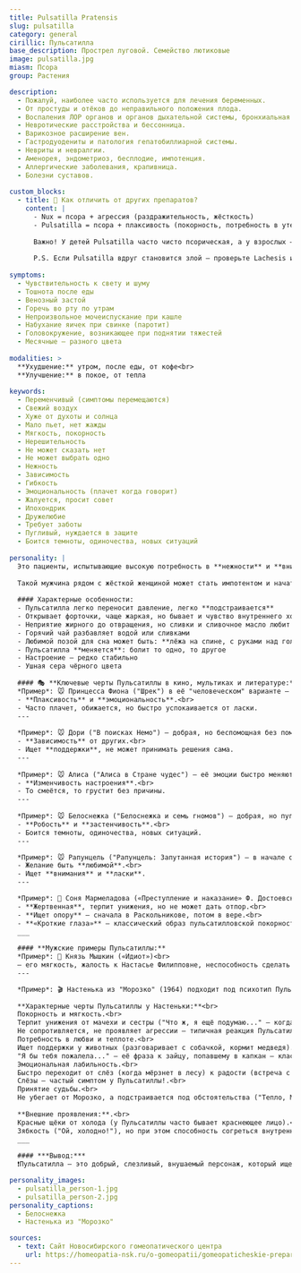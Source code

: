 ```yaml
---
title: Pulsatilla Pratensis
slug: pulsatilla
category: general
cirillic: Пульсатилла
base_description: Прострел луговой. Семейство лютиковые 
image: pulsatilla.jpg
miasm: Псора
group: Растения

description: 
  - Пожалуй, наиболее часто используется для лечения беременных. 
  - От простуды и отёков до неправильного положения плода.
  - Воспаления ЛОР органов и органов дыхательной системы, бронхиальная астма.
  - Невротические расстройства и бессонница.
  - Варикозное расширение вен.
  - Гастродуодениты и патология гепатобиллиарной системы.
  - Невриты и невралгии.
  - Аменорея, эндометриоз, бесплодие, импотенция.
  - Аллергические заболевания, крапивница.
  - Болезни суставов.
  
custom_blocks:
  - title: 💎 Как отличить от других препаратов?
    content: |
      - Nux = псора + агрессия (раздражительность, жёсткость)
      - Pulsatilla = псора + плаксивость (покорность, потребность в утешении)
      
      Важно! У детей Pulsatilla часто чисто псорическая, а у взрослых — с сикотическими наслоениями (особенно при гинекологических проблемах).
      
      P.S. Если Pulsatilla вдруг становится злой — проверьте Lachesis или Sepia!
  
symptoms:
  - Чувствительность к свету и шуму
  - Тошнота после еды
  - Венозный застой
  - Горечь во рту по утрам
  - Непроизвольное мочеиспускание при кашле
  - Набухание яичек при свинке (паротит)
  - Головокружение, возникающее при поднятии тяжестей
  - Месячные – разного цвета
  
modalities: >
  **Ухудшение:** утром, после еды, от кофе<br>
  **Улучшение:** в покое, от тепла
  
keywords: 
  - Переменчивый (симптомы перемещаются)
  - Свежий воздух
  - Хуже от духоты и солнца
  - Мало пьет, нет жажды
  - Мягкость, покорность
  - Нерешительность
  - Не может сказать нет
  - Не может выбрать одно
  - Нежность
  - Зависимость
  - Гибкость
  - Эмоциональность (плачет когда говорит)
  - Жалуется, просит совет
  - Ипохондрик
  - Дружелюбие
  - Требует заботы
  - Пугливый, нуждается в защите
  - Боится темноты, одиночества, новых ситуаций
  
personality: |
  Это пациенты, испытывающие высокую потребность в **нежности** и **внимании**. Именно они требуют их **обнять**, сказать им, что любишь, **пожалеть**.
  
  Такой мужчина рядом с жёсткой женщиной может стать импотентом и начать искать сочувствия у своих друзей. Так же и женщина. Она испытывает потребность в уверенном мужчине, но избыточная его жёсткость приведёт её к подруге.
  
  #### Характерные особенности:
  - Пульсатилла легко переносит давление, легко **подстраивается**
  - Открывает форточки, чаще жаркая, но бывает и чувство внутреннего холода
  - Неприятие жирного до отвращения, но сливки и сливочное масло любит
  - Горячий чай разбавляет водой или сливками
  - Любимой позой для сна может быть: **лёжа на спине, с руками над головой**
  - Пульсатилла **меняется**: болит то одно, то другое
  - Настроение – редко стабильно
  - Ушная сера чёрного цвета 
  
  #### 🎭 **Ключевые черты Пульсатиллы в кино, мультиках и литературе:**
  *Пример*: 🐭 Принцесса Фиона ("Шрек") в её "человеческом" варианте – добрая, но склонная к слезам и переменам настроения.<br>
  - **Плаксивость** и **эмоциональность**.<br>
  - Часто плачет, обижается, но быстро успокаивается от ласки.
  ---
  
  *Пример*: 🐭 Дори ("В поисках Немо") – добрая, но беспомощная без помощи друзей.<br>
  - **Зависимость** от других.<br>
  - Ищет **поддержки**, не может принимать решения сама.
  ---
  
  *Пример*: 🐭 Алиса ("Алиса в Стране чудес") – её эмоции быстро меняются в зависимости от обстоятельств.<br>
  - **Изменчивость настроения**.<br>
  - То смеётся, то грустит без причины.
  ---
  
  *Пример*: 🐭 Белоснежка ("Белоснежка и семь гномов") – добрая, но пугливая и нуждается в защите.<br>
  - **Робость** и **застенчивость**.<br>
  - Боится темноты, одиночества, новых ситуаций.
  ---

  *Пример*: 🐭 Рапунцель ("Рапунцель: Запутанная история") – в начале она наивная, добрая и очень привязана к "матушке".<br>
  - Желание быть **любимой**.<br>
  - Ищет **внимания** и **ласки**.
  ---

  *Пример*: 📖 Соня Мармеладова («Преступление и наказание» Ф. Достоевского)<br>
  - **Жертвенная**, терпит унижения, но не может дать отпор.<br>
  - **Ищет опору** – сначала в Раскольникове, потом в вере.<br>
  - **«Кроткие глаза»** – классический образ пульсатилловской покорности.
  ___
  
  #### **Мужские примеры Пульсатиллы:**
  *Пример*: 📖 Князь Мышкин («Идиот»)<br>
  – его мягкость, жалость к Настасье Филипповне, неспособность сделать выбор.
  ---

  *Пример*: 🎬 Настенька из "Морозко" (1964) подходит под психотип Пульсатиллы почти идеально. 
  
  **Характерные черты Пульсатиллы у Настеньки:**<br>
  Покорность и мягкость.<br>
  Терпит унижения от мачехи и сестры ("Что ж, я ещё подумаю..." — когда её выгоняют на мороз).<br>
  Не сопротивляется, не проявляет агрессии — типичная реакция Пульсатиллы на несправедливость.<br>
  Потребность в любви и теплоте.<br>
  Ищет поддержки у животных (разговаривает с собачкой, кормит медведя).<br>
  "Я бы тебя пожалела..." — её фраза к зайцу, попавшему в капкан — классическое проявление пульсатилловского сочувствия.<br>
  Эмоциональная лабильность.<br>
  Быстро переходит от слёз (когда мёрзнет в лесу) к радости (встреча с Морозко).<br>
  Слёзы — частый симптом у Пульсатиллы!.<br>
  Принятие судьбы.<br>
  Не убегает от Морозко, а подстраивается под обстоятельства ("Тепло, Морозушка!") — демонстрация гибкости, характерной для этого типа.
  
  **Внешние проявления:**.<br>
  Красные щёки от холода (у Пульсатиллы часто бывает краснеющее лицо).<br>
  Зябкость ("Ой, холодно!"), но при этом способность согреться внутренним теплом — парадокс, типичный для Pulsatilla!
  ___
  
  #### ***Вывод:***
  ❗️Пульсатилла – это добрый, слезливый, внушаемый персонаж, который ищет любви и поддержки. 

personality_images: 
  - pulsatilla_person-1.jpg
  - pulsatilla_person-2.jpg
personality_captions:
  - Белоснежка
  - Настенька из "Морозко"

sources:
  - text: Сайт Новосибирского гомеопатического центра
    url: https://homeopatia-nsk.ru/o-gomeopatii/gomeopaticheskie-preparaty-prosto-i-ponyatno/352-pulsatilla-v-gomeopatii-pulsatilla-pratensis.html
---
```

